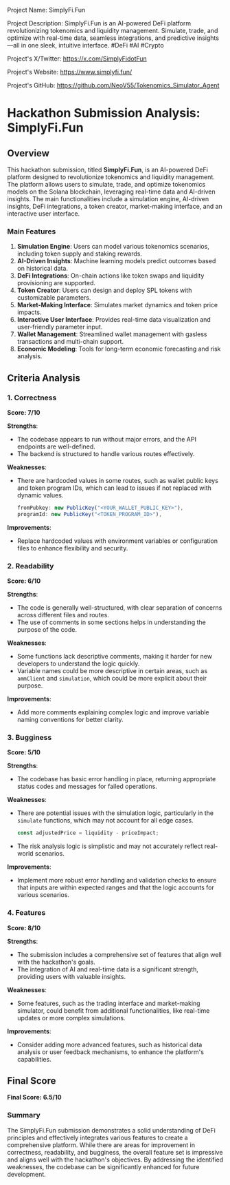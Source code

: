 
Project Name: SimplyFi.Fun


Project Description: SimplyFi.Fun is an AI-powered DeFi platform revolutionizing tokenomics and liquidity management. Simulate, trade, and optimize with real-time data, seamless integrations, and predictive insights—all in one sleek, intuitive interface. #DeFi #AI #Crypto


Project's X/Twitter: https://x.com/SimplyFidotFun


Project's Website: https://www.simplyfi.fun/


Project's GitHub: https://github.com/NeoV55/Tokenomics_Simulator_Agent






# Hackathon Submission Analysis: SimplyFi.Fun

## Overview
This hackathon submission, titled **SimplyFi.Fun**, is an AI-powered DeFi platform designed to revolutionize tokenomics and liquidity management. The platform allows users to simulate, trade, and optimize tokenomics models on the Solana blockchain, leveraging real-time data and AI-driven insights. The main functionalities include a simulation engine, AI-driven insights, DeFi integrations, a token creator, market-making interface, and an interactive user interface.

### Main Features
1. **Simulation Engine**: Users can model various tokenomics scenarios, including token supply and staking rewards.
2. **AI-Driven Insights**: Machine learning models predict outcomes based on historical data.
3. **DeFi Integrations**: On-chain actions like token swaps and liquidity provisioning are supported.
4. **Token Creator**: Users can design and deploy SPL tokens with customizable parameters.
5. **Market-Making Interface**: Simulates market dynamics and token price impacts.
6. **Interactive User Interface**: Provides real-time data visualization and user-friendly parameter input.
7. **Wallet Management**: Streamlined wallet management with gasless transactions and multi-chain support.
8. **Economic Modeling**: Tools for long-term economic forecasting and risk analysis.

## Criteria Analysis

### 1. Correctness
**Score: 7/10**

**Strengths**:
- The codebase appears to run without major errors, and the API endpoints are well-defined.
- The backend is structured to handle various routes effectively.

**Weaknesses**:
- There are hardcoded values in some routes, such as wallet public keys and token program IDs, which can lead to issues if not replaced with dynamic values.
  
  ```javascript
  fromPubkey: new PublicKey("<YOUR_WALLET_PUBLIC_KEY>"),
  programId: new PublicKey("<TOKEN_PROGRAM_ID>"),
  ```

**Improvements**:
- Replace hardcoded values with environment variables or configuration files to enhance flexibility and security.

### 2. Readability
**Score: 6/10**

**Strengths**:
- The code is generally well-structured, with clear separation of concerns across different files and routes.
- The use of comments in some sections helps in understanding the purpose of the code.

**Weaknesses**:
- Some functions lack descriptive comments, making it harder for new developers to understand the logic quickly.
- Variable names could be more descriptive in certain areas, such as `ammClient` and `simulation`, which could be more explicit about their purpose.

**Improvements**:
- Add more comments explaining complex logic and improve variable naming conventions for better clarity.

### 3. Bugginess
**Score: 5/10**

**Strengths**:
- The codebase has basic error handling in place, returning appropriate status codes and messages for failed operations.

**Weaknesses**:
- There are potential issues with the simulation logic, particularly in the `simulate` functions, which may not account for all edge cases.
  
  ```javascript
  const adjustedPrice = liquidity - priceImpact;
  ```

- The risk analysis logic is simplistic and may not accurately reflect real-world scenarios.

**Improvements**:
- Implement more robust error handling and validation checks to ensure that inputs are within expected ranges and that the logic accounts for various scenarios.

### 4. Features
**Score: 8/10**

**Strengths**:
- The submission includes a comprehensive set of features that align well with the hackathon's goals.
- The integration of AI and real-time data is a significant strength, providing users with valuable insights.

**Weaknesses**:
- Some features, such as the trading interface and market-making simulator, could benefit from additional functionalities, like real-time updates or more complex simulations.

**Improvements**:
- Consider adding more advanced features, such as historical data analysis or user feedback mechanisms, to enhance the platform's capabilities.

## Final Score
**Final Score: 6.5/10**

### Summary
The SimplyFi.Fun submission demonstrates a solid understanding of DeFi principles and effectively integrates various features to create a comprehensive platform. While there are areas for improvement in correctness, readability, and bugginess, the overall feature set is impressive and aligns well with the hackathon's objectives. By addressing the identified weaknesses, the codebase can be significantly enhanced for future development.